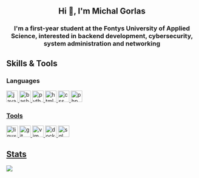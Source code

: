 <h2 id="header" align="center">Hi 👋, I'm Michal Gorlas</h2>
<h3 id="intro" align="center">I'm a first-year student at the Fontys University of Applied Science, interested in backend development, cybersecurity, system administration and networking<h3>

## Skills & Tools

### Languages
<a href="https://www.java.com"><img src="https://cdn.jsdelivr.net/gh/devicons/devicon/icons/java/java-plain-wordmark.svg" height="30" width="30" alt="java"/>
<a href="https://gnu.org/software/bash/"><img src="https://cdn.jsdelivr.net/gh/devicons/devicon/icons/bash/bash-original.svg" height="30" width="30" alt="bash"/>
<a href="https://python.org"><img src="https://cdn.jsdelivr.net/gh/devicons/devicon/icons/python/python-original-wordmark.svg" height="30" width="30" alt="python"/>
<a href="https://w3.org/html5"><img src="https://cdn.jsdelivr.net/gh/devicons/devicon/icons/html5/html5-original-wordmark.svg" height="30" width="30" alt="html"/>
<a href="https://www.w3schools.com/css/"><img src="https://cdn.jsdelivr.net/gh/devicons/devicon/icons/css3/css3-original-wordmark.svg" height="30" width="30" alt="css"/>
<a href="https://php.net/"><img src="https://cdn.jsdelivr.net/gh/devicons/devicon/icons/php/php-plain.svg" height="30" width="30" alt="php"/>

### Tools
<a href="https://kernel.org/"><img src="https://cdn.jsdelivr.net/gh/devicons/devicon/icons/linux/linux-original.svg" height="30" width="30" alt="linux"/>
<a href="https://git-scm.com"><img src="https://cdn.jsdelivr.net/gh/devicons/devicon/icons/git/git-plain-wordmark.svg" height="30" width="30" alt="git"/>
<a href="https://vim.org"><img src="https://cdn.jsdelivr.net/gh/devicons/devicon/icons/vim/vim-plain.svg" height="30" width="30" alt="vim"/>
<a href="https://docker.com"><img src="https://cdn.jsdelivr.net/gh/devicons/devicon/icons/docker/docker-plain-wordmark.svg" height="30" width="30" alt="docker"/>
<a href="https://postgresql.org"><img src="https://cdn.jsdelivr.net/gh/devicons/devicon/icons/postgresql/postgresql-plain-wordmark.svg" height="30" width="30" alt="sql"/>

## Stats
![](https://github-readme-stats.vercel.app/api?username=micgor32&count_private=true&show_icons=true&theme=onedark)
